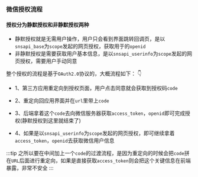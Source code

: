 ### 微信授权流程

#### 授权分为静默授权和非静默授权两种

- 静默授权就是无需用户操作，用户只会看到界面跳转回调页，是以`snsapi_base`为`scope`发起的网页授权，获取用于的`openid`
- 非静默授权是需要获取用户基本信息，是以`snsapi_userinfo`为`scope`发起的网页授权，需要用户手动同意

整个授权的流程是基于`OAuth2.0`协议的，大概流程如下： 👇

- 1、第三方应用重定向到授权页面，用户点击同意就会获取到授权码`code`

- 2、重定向回应用界面并在`url`里带上`code`

- 3、后端拿着这个`code`去向微信服务器获取`access_token`，`openid`即可完成授权(静默授权到这里就结束了)

- 4、如果是以`snsapi_userinfo`为`scope`发起的网页授权，即可继续拿着`access_token`，`openid`去获取微信用户信息

:::tip
之所以要在中间加上一个`code`的过渡流程，是因为重定向的时候会把`code`拼在`URL`后面进行重定向，如果是直接获取`access_token`则会把这个关键信息在前端暴露，非常不安全
:::